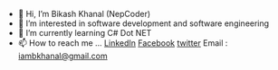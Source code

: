 - 👋 Hi, I’m Bikash Khanal (NepCoder)
- 👀 I’m interested in software development and software engineering
- 🌱 I’m currently learning C# Dot NET
- 📫 How to reach me ...
[LinkedIn](https://www.linkedin.com/in/bikash-khanal-8153341b4/)
[Facebook](https://www.facebook.com/khnlbksh)
[twitter](https://twitter.com/biku_b)
Email : iambkhanal@gmail.com
<!---
nepCoder/nepCoder is a ✨ special ✨ repository because its `README.md` (this file) appears on your GitHub profile.
You can click the Preview link to take a look at your changes.
--->
